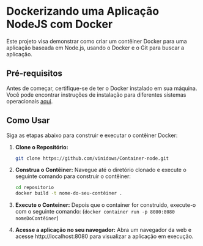 # Dockerizando uma Aplicação NodeJS com Docker

Este projeto visa demonstrar como criar um contêiner Docker para uma aplicação baseada em Node.js, usando o Docker e o Git para buscar a aplicação.

## Pré-requisitos

Antes de começar, certifique-se de ter o Docker instalado em sua máquina. Você pode encontrar instruções de instalação para diferentes sistemas operacionais [aqui](https://docs.docker.com/get-docker/).

## Como Usar

Siga as etapas abaixo para construir e executar o contêiner Docker:

1. **Clone o Repositório:**
   ```bash
   git clone https://github.com/vinidows/Container-node.git

2. **Construa o Contêiner:**
   Navegue até o diretório clonado e execute o seguinte comando para construir o contêiner:
   ```bash
   cd repositorio
   docker build -t nome-do-seu-contêiner .

3. **Execute o Conteiner:**
   Depois que o container for construido, execute-o com o seguinte comando:
   (```docker container run -p 8080:8080 nomeDoContêiner```)

4. **Acesse a aplicação no seu navegador:**
   Abra um navegador da web e acesse http://localhost:8080 para visualizar a aplicação em execução.
  
